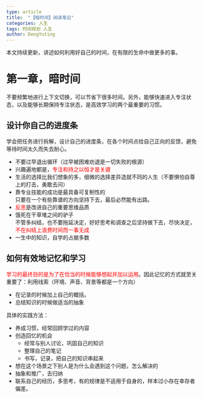 ```yaml
---
type: article
title:  "【暗时间】阅读笔记"
categories: 人生
tags: 时间规划 人生
author: DengYuting
---
```


本文持续更新，讲述如何利用好自己的时间，在有限的生命中做更多的事。
<!--more-->

# 第一章，暗时间  

不要频繁地进行上下文切换，可以节省下很多时间。另外，能够快速进入专注状态，以及能够长期保持专注状态，是高效学习的两个最重要的习惯。

## 设计你自己的进度条  

学会把任务进行拆解，设计自己的进度条，在各个时间点给自己正向的反馈，避免等待时间太久而失去耐心。

- 不要过早退出循环（过早被困难劝退是一切失败的根源）  
- 兴趣遍地都是，<span style="color:red">专注和持之以恒才是关键</span>  
- 生活的选择比我们想象的多，细微的选择差异造就不同的人生（不要惧怕自尊上的打击，勇敢去问）
- 靠专业技能的成功是最具备可复制性的  
只要在一个有些靠谱的方向坚持下去，最后必然能有出路。  
- <span style="color:red">反思</span>是改进自己的重要思维品质  
- 饿死在干草堆之间的驴子  
不管多纠结，也不要拖延决定，好好思考和调查之后坚持做下去，尽快决定，<span style="color:red">不在纠结上浪费时间而一事无成</span>  
- 一生中的知识，自学的占据多数  


## 如何有效地记忆和学习

<span style="color:red">学习的最终目的是为了在恰当的时候能够想起并加以运用</span>。因此记忆的方式就至关重要了：利用线索（环境、声音、背景等都是一个方向）

- 在记录的时候加上自己的概括。
- 总结知识的时候做适当的抽象  

具体的实践方法：  
- 养成习惯，经常回顾学过的内容
- 创造回忆的机会
  - 经常与别人讨论，巩固自己的知识
  - 整理自己的笔记
  - 书写，记录，把自己的知识串起来
- 想在这个场景之下别人是为什么会遇到这个问题，怎么解决的
- 抽象和推广，去归纳
- 联系自己的经历，多思考，有的规律是不适用于自身的，样本过小存在幸存者偏差。  